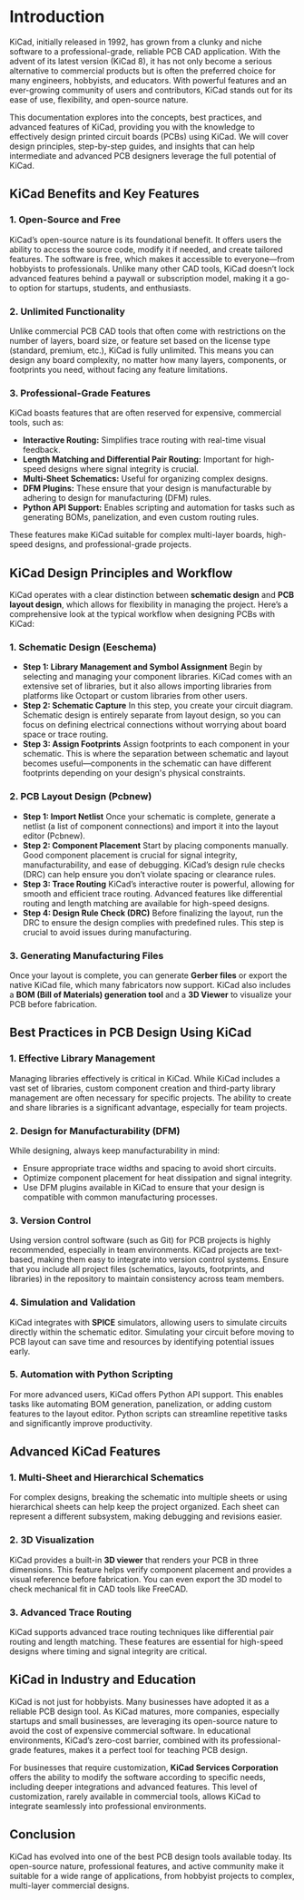 # Introduction

KiCad, initially released in 1992, has grown from a clunky and niche software to a professional-grade, reliable PCB CAD application. With the advent of its latest version (KiCad 8), it has not only become a serious alternative to commercial products but is often the preferred choice for many engineers, hobbyists, and educators. With powerful features and an ever-growing community of users and contributors, KiCad stands out for its ease of use, flexibility, and open-source nature.

This documentation explores into the concepts, best practices, and advanced features of KiCad, providing you with the knowledge to effectively design printed circuit boards (PCBs) using KiCad. We will cover design principles, step-by-step guides, and insights that can help intermediate and advanced PCB designers leverage the full potential of KiCad.

## KiCad Benefits and Key Features

### 1. **Open-Source and Free**
KiCad’s open-source nature is its foundational benefit. It offers users the ability to access the source code, modify it if needed, and create tailored features. The software is free, which makes it accessible to everyone—from hobbyists to professionals. Unlike many other CAD tools, KiCad doesn’t lock advanced features behind a paywall or subscription model, making it a go-to option for startups, students, and enthusiasts.

### 2. **Unlimited Functionality**
Unlike commercial PCB CAD tools that often come with restrictions on the number of layers, board size, or feature set based on the license type (standard, premium, etc.), KiCad is fully unlimited. This means you can design any board complexity, no matter how many layers, components, or footprints you need, without facing any feature limitations.

### 3. **Professional-Grade Features**
KiCad boasts features that are often reserved for expensive, commercial tools, such as:
- **Interactive Routing:** Simplifies trace routing with real-time visual feedback.
- **Length Matching and Differential Pair Routing:** Important for high-speed designs where signal integrity is crucial.
- **Multi-Sheet Schematics:** Useful for organizing complex designs.
- **DFM Plugins:** These ensure that your design is manufacturable by adhering to design for manufacturing (DFM) rules.
- **Python API Support:** Enables scripting and automation for tasks such as generating BOMs, panelization, and even custom routing rules.

These features make KiCad suitable for complex multi-layer boards, high-speed designs, and professional-grade projects.

## KiCad Design Principles and Workflow

KiCad operates with a clear distinction between **schematic design** and **PCB layout design**, which allows for flexibility in managing the project. Here’s a comprehensive look at the typical workflow when designing PCBs with KiCad:

### 1. **Schematic Design (Eeschema)**
   - **Step 1: Library Management and Symbol Assignment**
     Begin by selecting and managing your component libraries. KiCad comes with an extensive set of libraries, but it also allows importing libraries from platforms like Octopart or custom libraries from other users.
   - **Step 2: Schematic Capture**
     In this step, you create your circuit diagram. Schematic design is entirely separate from layout design, so you can focus on defining electrical connections without worrying about board space or trace routing.
   - **Step 3: Assign Footprints**
     Assign footprints to each component in your schematic. This is where the separation between schematic and layout becomes useful—components in the schematic can have different footprints depending on your design's physical constraints.

### 2. **PCB Layout Design (Pcbnew)**
   - **Step 1: Import Netlist**
     Once your schematic is complete, generate a netlist (a list of component connections) and import it into the layout editor (Pcbnew).
   - **Step 2: Component Placement**
     Start by placing components manually. Good component placement is crucial for signal integrity, manufacturability, and ease of debugging. KiCad’s design rule checks (DRC) can help ensure you don’t violate spacing or clearance rules.
   - **Step 3: Trace Routing**
     KiCad’s interactive router is powerful, allowing for smooth and efficient trace routing. Advanced features like differential routing and length matching are available for high-speed designs.
   - **Step 4: Design Rule Check (DRC)**
     Before finalizing the layout, run the DRC to ensure the design complies with predefined rules. This step is crucial to avoid issues during manufacturing.

### 3. **Generating Manufacturing Files**
   Once your layout is complete, you can generate **Gerber files** or export the native KiCad file, which many fabricators now support. KiCad also includes a **BOM (Bill of Materials) generation tool** and a **3D Viewer** to visualize your PCB before fabrication.

## Best Practices in PCB Design Using KiCad

### 1. **Effective Library Management**
   Managing libraries effectively is critical in KiCad. While KiCad includes a vast set of libraries, custom component creation and third-party library management are often necessary for specific projects. The ability to create and share libraries is a significant advantage, especially for team projects. 

### 2. **Design for Manufacturability (DFM)**
   While designing, always keep manufacturability in mind:
   - Ensure appropriate trace widths and spacing to avoid short circuits.
   - Optimize component placement for heat dissipation and signal integrity.
   - Use DFM plugins available in KiCad to ensure that your design is compatible with common manufacturing processes.

### 3. **Version Control**
   Using version control software (such as Git) for PCB projects is highly recommended, especially in team environments. KiCad projects are text-based, making them easy to integrate into version control systems. Ensure that you include all project files (schematics, layouts, footprints, and libraries) in the repository to maintain consistency across team members.

### 4. **Simulation and Validation**
   KiCad integrates with **SPICE** simulators, allowing users to simulate circuits directly within the schematic editor. Simulating your circuit before moving to PCB layout can save time and resources by identifying potential issues early.

### 5. **Automation with Python Scripting**
   For more advanced users, KiCad offers Python API support. This enables tasks like automating BOM generation, panelization, or adding custom features to the layout editor. Python scripts can streamline repetitive tasks and significantly improve productivity.

## Advanced KiCad Features

### 1. **Multi-Sheet and Hierarchical Schematics**
   For complex designs, breaking the schematic into multiple sheets or using hierarchical sheets can help keep the project organized. Each sheet can represent a different subsystem, making debugging and revisions easier.

### 2. **3D Visualization**
   KiCad provides a built-in **3D viewer** that renders your PCB in three dimensions. This feature helps verify component placement and provides a visual reference before fabrication. You can even export the 3D model to check mechanical fit in CAD tools like FreeCAD.

### 3. **Advanced Trace Routing**
   KiCad supports advanced trace routing techniques like differential pair routing and length matching. These features are essential for high-speed designs where timing and signal integrity are critical.

## KiCad in Industry and Education

KiCad is not just for hobbyists. Many businesses have adopted it as a reliable PCB design tool. As KiCad matures, more companies, especially startups and small businesses, are leveraging its open-source nature to avoid the cost of expensive commercial software. In educational environments, KiCad’s zero-cost barrier, combined with its professional-grade features, makes it a perfect tool for teaching PCB design.

For businesses that require customization, **KiCad Services Corporation** offers the ability to modify the software according to specific needs, including deeper integrations and advanced features. This level of customization, rarely available in commercial tools, allows KiCad to integrate seamlessly into professional environments.

## Conclusion

KiCad has evolved into one of the best PCB design tools available today. Its open-source nature, professional features, and active community make it suitable for a wide range of applications, from hobbyist projects to complex, multi-layer commercial designs.